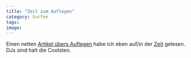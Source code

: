 ```yaml
---
title: "Zeit zum Auflegen"
category: Surfen
tags: 
image: 
---
```


Einen netten [Artikel übers Auflegen](http://www.zeit.de/online/2006/19/meinlebenmitmusik_17) habe ich eben auf/in der [Zeit](http://www.zeit.de/) gelesen. DJs sind halt die Coolsten.